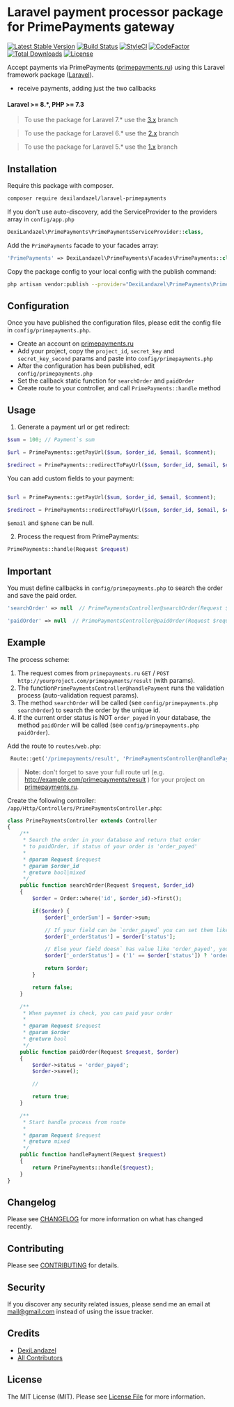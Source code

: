 # Laravel payment processor package for PrimePayments gateway

[![Latest Stable Version](https://poser.pugx.org/dexilandazel/laravel-primepayments/v/stable)](https://packagist.org/packages/dexilandazel/laravel-primepayments)
[![Build Status](https://travis-ci.org/dexilandazel/laravel-primepayments.svg?branch=master)](https://travis-ci.org/dexilandazel/laravel-primepayments)
[![StyleCI](https://github.styleci.io/repos/165751650/shield?branch=master)](https://github.styleci.io/repos/165751650)
[![CodeFactor](https://www.codefactor.io/repository/github/dexilandazel/laravel-primepayments/badge)](https://www.codefactor.io/repository/github/dexilandazel/laravel-primepayments)
[![Total Downloads](https://img.shields.io/packagist/dt/dexilandazel/laravel-primepayments.svg?style=flat-square)](https://packagist.org/packages/dexilandazel/laravel-primepayments)
[![License](https://poser.pugx.org/dexilandazel/laravel-primepayments/license)](https://packagist.org/packages/dexilandazel/laravel-primepayments)

Accept payments via PrimePayments ([primepayments.ru](https:/primepayments.ru/)) using this Laravel framework package ([Laravel](https://laravel.com)).

- receive payments, adding just the two callbacks

#### Laravel >= 8.*, PHP >= 7.3

> To use the package for Laravel 7.* use the [3.x](https://github.com/dexilandazel/laravel-primepayments/tree/3.x) branch

> To use the package for Laravel 6.* use the [2.x](https://github.com/dexilandazel/laravel-primepayments/tree/2.x) branch

> To use the package for Laravel 5.* use the [1.x](https://github.com/dexilandazel/laravel-primepayments/tree/1.x) branch

## Installation

Require this package with composer.

``` bash
composer require dexilandazel/laravel-primepayments
```

If you don't use auto-discovery, add the ServiceProvider to the providers array in `config/app.php`

```php
DexiLandazel\PrimePayments\PrimePaymentsServiceProvider::class,
```

Add the `PrimePayments` facade to your facades array:

```php
'PrimePayments' => DexiLandazel\PrimePayments\Facades\PrimePayments::class,
```

Copy the package config to your local config with the publish command:
``` bash
php artisan vendor:publish --provider="DexiLandazel\PrimePayments\PrimePaymentsServiceProvider"
```

## Configuration

Once you have published the configuration files, please edit the config file in `config/primepayments.php`.

- Create an account on [primepayments.ru](http://primepayments.ru)
- Add your project, copy the `project_id`, `secret_key` and `secret_key_second` params and paste into `config/primepayments.php`
- After the configuration has been published, edit `config/primepayments.php`
- Set the callback static function for `searchOrder` and `paidOrder`
- Create route to your controller, and call `PrimePayments::handle` method
 
## Usage

1) Generate a payment url or get redirect:

```php
$sum = 100; // Payment`s sum

$url = PrimePayments::getPayUrl($sum, $order_id, $email, $comment);

$redirect = PrimePayments::redirectToPayUrl($sum, $order_id, $email, $comment);
```

You can add custom fields to your payment:

```php

$url = PrimePayments::getPayUrl($sum, $order_id, $email, $comment);

$redirect = PrimePayments::redirectToPayUrl($sum, $order_id, $email, $comment);
```

`$email` and `$phone` can be null.

2) Process the request from PrimePayments:
``` php
PrimePayments::handle(Request $request)
```

## Important

You must define callbacks in `config/primepayments.php` to search the order and save the paid order.


``` php
'searchOrder' => null  // PrimePaymentsController@searchOrder(Request $request)
```

``` php
'paidOrder' => null  // PrimePaymentsController@paidOrder(Request $request, $order)
```

## Example

The process scheme:

1. The request comes from `primepayments.ru` `GET` / `POST` `http://yourproject.com/primepayments/result` (with params).
2. The function`PrimePaymentsController@handlePayment` runs the validation process (auto-validation request params).
3. The method `searchOrder` will be called (see `config/primepayments.php` `searchOrder`) to search the order by the unique id.
4. If the current order status is NOT `order_payed` in your database, the method `paidOrder` will be called (see `config/primepayments.php` `paidOrder`).

Add the route to `routes/web.php`:
``` php
 Route::get('/primepayments/result', 'PrimePaymentsController@handlePayment');
```

> **Note:**
don't forget to save your full route url (e.g. http://example.com/primepayments/result ) for your project on [primepayments.ru](primepayments.ru).

Create the following controller: `/app/Http/Controllers/PrimePaymentsController.php`:

``` php
class PrimePaymentsController extends Controller
{
    /**
     * Search the order in your database and return that order
     * to paidOrder, if status of your order is 'order_payed'
     *
     * @param Request $request
     * @param $order_id
     * @return bool|mixed
     */
    public function searchOrder(Request $request, $order_id)
    {
        $order = Order::where('id', $order_id)->first();

        if($order) {
            $order['_orderSum'] = $order->sum;

            // If your field can be `order_payed` you can set them like string
            $order['_orderStatus'] = $order['status'];

            // Else your field doesn` has value like 'order_payed', you can change this value
            $order['_orderStatus'] = ('1' == $order['status']) ? 'order_payed' : false;

            return $order;
        }

        return false;
    }

    /**
     * When paymnet is check, you can paid your order
     *
     * @param Request $request
     * @param $order
     * @return bool
     */
    public function paidOrder(Request $request, $order)
    {
        $order->status = 'order_payed';
        $order->save();

        //

        return true;
    }

    /**
     * Start handle process from route
     *
     * @param Request $request
     * @return mixed
     */
    public function handlePayment(Request $request)
    {
        return PrimePayments::handle($request);
    }
}
```


## Changelog

Please see [CHANGELOG](CHANGELOG.md) for more information on what has changed recently.

## Contributing

Please see [CONTRIBUTING](CONTRIBUTING.md) for details.

## Security

If you discover any security related issues, please send me an email at mail@gmail.com instead of using the issue tracker.

## Credits

- [DexiLandazel](https://github.com/DexiLandazel)
- [All Contributors](../../contributors)

## License

The MIT License (MIT). Please see [License File](LICENSE.md) for more information.
